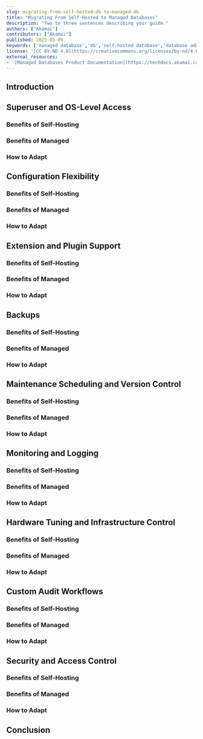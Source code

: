 ```yaml
---
slug: migrating-from-self-hosted-db-to-managed-db
title: "Migrating From Self-Hosted to Managed Databases"
description: "Two to three sentences describing your guide."
authors: ["Akamai"]
contributors: ["Akamai"]
published: 2025-05-09
keywords: ['managed database','db','self-hosted database','database admin','migration']
license: '[CC BY-ND 4.0](https://creativecommons.org/licenses/by-nd/4.0)'
external_resources:
- '[Managed Databases Product Documentation](https://techdocs.akamai.com/cloud-computing/docs/aiven-database-clusters)'
---
```


## Introduction

## Superuser and OS-Level Access

### Benefits of Self-Hosting

### Benefits of Managed

### How to Adapt

## Configuration Flexibility

### Benefits of Self-Hosting

### Benefits of Managed

### How to Adapt

## Extension and Plugin Support

### Benefits of Self-Hosting

### Benefits of Managed

### How to Adapt

## Backups

### Benefits of Self-Hosting

### Benefits of Managed

### How to Adapt

## Maintenance Scheduling and Version Control

### Benefits of Self-Hosting

### Benefits of Managed

### How to Adapt

## Monitoring and Logging

### Benefits of Self-Hosting

### Benefits of Managed

### How to Adapt

## Hardware Tuning and Infrastructure Control

### Benefits of Self-Hosting

### Benefits of Managed

### How to Adapt

## Custom Audit Workflows

### Benefits of Self-Hosting

### Benefits of Managed

### How to Adapt

## Security and Access Control

### Benefits of Self-Hosting

### Benefits of Managed

### How to Adapt

## Conclusion